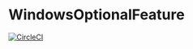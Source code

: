 # WindowsOptionalFeature

[![CircleCI](https://circleci.com/gh/repasscloud/WindowsOptionalFeature/tree/main.svg?style=svg)](https://circleci.com/gh/repasscloud/WindowsOptionalFeature/tree/main)